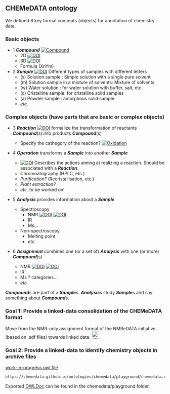 ## CHEMeDATA ontology

We defined 6 key formal concepts (objects) for annotation of chemistry data.

### Basic objects
  * 1 ***Compound*** [![Compound](https://img.shields.io/endpoint?url=https://badge.archiveforge.org/chemistry/v0.1/compound.json)](./compound)  
    * 2D [![DOI](https://img.shields.io/endpoint?url=https://badge.archiveforge.org/chemistry/v0.1/compound2D.json)](./compound)  
    * 3D [![DOI](https://img.shields.io/endpoint?url=https://badge.archiveforge.org/chemistry/v0.1/compound3D.json)](./compound)  
    * Formula (XnYm)
  * 2 ***Sample*** [![DOI](https://img.shields.io/endpoint?url=https://badge.archiveforge.org/chemistry/v0.1/sample.json)](./sample) Different types of samples with different letters
    * (s) Solution sample : Simple solution with a single pure solvent
    * (m) Solution sample in a mixture of solvents: Mixture of solvents
    * (w) Water solution : for water solution with buffer, salt, etc.
    * (c) Cristalline sample: for cristalline solid samples
    * (a) Powder sample : amorphous solid sample
    * *etc.*
### Complex objects (have parts that are basic or complex objects)
  * 3 ***Reaction*** 
  [![DOI](https://img.shields.io/endpoint?url=https://badge.archiveforge.org/chemistry/v0.1/reaction2.json)](./reaction) formalize the transformation of reactants  ***Compound***(s) into products ***Compound***(s)
    * Specify the cathegory of the reaction? [![Oxidation](https://img.shields.io/endpoint?url=https://badge.archiveforge.org/chemistry/v0.1/reaction2Ox.json)](./reaction) 

  * 4 ***Operation*** transforms a ***Sample*** into another ***Sample***
    * [![DOI](https://img.shields.io/endpoint?url=https://badge.archiveforge.org/chemistry/v0.1/operationSynthesis.json)](./operation/synthsis) Describes the actions aiming at  realizing a reaction. Should be associated with a ***Reaction***.
    * Chromoatography (HPLC, etc.)
    * *Purification?* (Recristallisation, etc.)
    * *Plant extraction?*
    * *etc.* to be worked on!
  * 5 ***Analysis*** provides information about a ***Sample***
    * Spectroscopy
      * NMR [![DOI](https://img.shields.io/endpoint?url=https://badge.archiveforge.org/chemistry/v0.1/analysisNMRspectra.json)](./analysis/NMR) [![DOI](https://img.shields.io/endpoint?url=https://badge.archiveforge.org/chemistry/v0.1/analysisNMRdata.json)](./analysis/NMR) 
      * IR
      * Ms...
    * Non-spectroscopy
      * Melting point
      * *etc.*
  * 6 ***Assignment*** combines one (or a set of) ***Analysis*** with one (or more) ***Compound***(s) 
     * NMR [![DOI](https://img.shields.io/endpoint?url=https://badge.archiveforge.org/chemistry/v0.1/assignmentNMRspectra.json)](./assignment/NMR) [![DOI](https://img.shields.io/endpoint?url=https://badge.archiveforge.org/chemistry/v0.1/assignmentNMRdata.json)](./assignment/NMR) 
    * IR
    * Ms ? categories...
    * *etc.*


***Compound***s are part of a ***Sample***s.
***Analysis***s study ***Sample***s and say something about ***Compound***s.




### Goal 1: Provide a linked-data consolidation of the CHEMeDATA format

Move from the NMR-only assignment format of the NMReDATA initiative (based on .sdf files) towards linked data. <a href="https://json-ld.org/" title="JSON-LD Data"><img style="border:0px;" width="24" src="https://json-ld.org/images/json-ld-data-24.png" alt="JSON-LD-logo-24"/></a>

### Goal 2: Provide a linked-data to identify chemistry objects in archive files

[work-in-progress owl file](chemedata/playground/chemedata.owl)
```
https://chemedata.github.io/ontologies/chemedata/playground/chemedata.owl
```
Exported [OWLDoc](chemedata/playground/index.html) can be found in the chemedata/playground folder.


